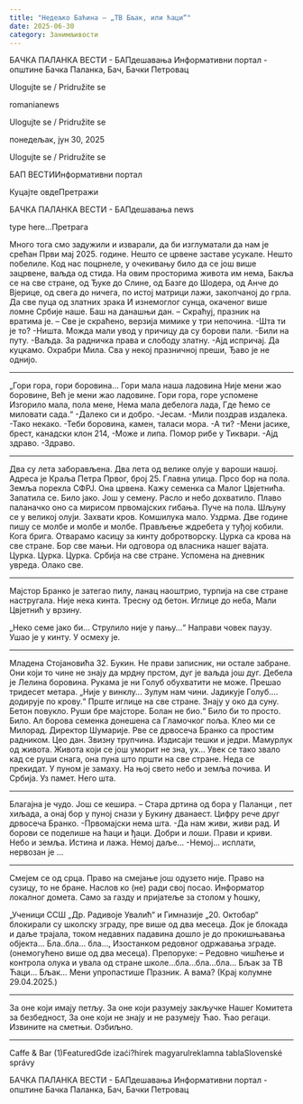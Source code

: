 ```yaml
---
title: "Недељко Баћина – „ТВ Бљак, или ћаци“"
date: 2025-06-30
category: Занимљивости
---
```


БАЧКА ПАЛАНКА ВЕСТИ - БАПдешавања Информативни портал - општине Бачка Паланка, Бач, Бачки Петровац

Ulogujte se / Pridružite se

romanianews

Ulogujte se / Pridružite se

понедељак, јун 30, 2025

Ulogujte se / Pridružite se

БАП ВЕСТИИнформативни портал

Куцајте овдеПретражи

БАЧКА ПАЛАНКА ВЕСТИ - БАПдешавања news

type here...Претрага

Много тога смо задужили и изварали,
да би изглуматали да нам је срећан Први мај
2025. године. Нешто се црвене заставе усукале.
Нешто побелиле.
Код нас поцрнеле, у очекивању било да се још
више зацрвене, ваљда од стида.
На овим просторима живота им нема,
Бакља се на све стране,
од Ђуке до Слине,
од Базге до Шодера,
од Анче до Вјерице,
од свега до ничега,
по истој матрици лажи,
закопчаној до грла.
Да све пуца од златних зрака
И изнемоглог сунца, окаченог
више ломне Србије наше.
Баш на данашњи дан.
– Скраћуј, празник на вратима је.
– Све је скраћено, верзија мимике у три непочина.
-Шта ти је то?
-Ништа. Можда мали увод у причицу да су борови пали.
-Били на путу.
-Ваљда. За радничка права и слободу златну.
-Ајд испричај. Да куцкамо. Охрабри Мила.
Сва у некој празничној преши,
Ђаво је не однијо.
***
„Гори гора, гори боровина…
Гори мала наша ладовина
Није мени жао боровине,
Већ је мени жао ладовине.
Гори гора, горе успомене
Изгорило мала, пола мене,
Нема мала дебелога лада,
Где ћемо се миловати сада.“
-Далеко си и добро.
-Јесам.
-Мили поздрав издалека.
-Тако некако.
-Теби боровина, камен, таласи мора.
-А ти?
-Мени јасике, брест, канадски клон 214,
-Може и липа. Помор рибе у Тиквари.
-Ајд здраво.
-Здраво.
***
Два су лета заборављена.
Два лета од велике олује у вароши нашој.
Адреса је Краља Петра Првог, број 25.
Главна улица.
Прсо бор на пола.
Земља порекла СФРЈ.
Она црвена.
Кажу семенка са Малог Цвјетнића.
Запатила се.
Било јако.
Још у семену.
Расло и небо дохватило.
Плаво паланачко оно са мирисом првомајских
гибања. Пуче на пола. Шљуну се у великој олуји.
Захвати кров. Комшилука мало.
Уздрма.
Две године пишу се молбе и молбе и молбе.
Прављење ждребета у туђој кобили. Кога брига.
Отварамо касицу за кинту добротворску.
Цурка са крова на све стране.
Бор све мањи.
Ни одговора од власника нашег вајата.
Цурка. Цурка. Цурка.
Србија на све стране.
Успомена на дневник увреда.
Олако све.
***
Мајстор Бранко је затегао пилу, ланац наоштрио,
турпија на све стране настругала.
Није нека кинта. Тресну од бетон.
Иглице до неба, Мали Цвјетнић у врзину.


„Неко семе јако би… Струлило није у пању…“
Направи човек паузу.
Ушао је у кинту.
У осмеху је.
***
Младена Стојановића 32. Букин.
Не прави записник, ни остале забране.
Они који то чине не знају да мрдну прстом,
дуг је ваљда још дуг.
Дебела је Лелина боровина.
Рукама је ни Голуб обухватити не може.
Прешао тридесет метара.
„Није у винклу… Зулум нам чини.
Јадикује Голуб…. додирује по крову.“
Прште иглице на све стране.
Знају у око да суну. Бетон повукло.
Руши бре мајсторе. Болан не био.“
Било би то просто.
Било.
Ал борова семенка донешена
са Гламочког поља.
Клео ми се Милорад.
Директор Шумарије.
Рве се дрвосеча Бранко са простим радником.
Цео дан.
Звизну трупчина.
Издисаји тешки и једри.
Мамурлук од живота.
Живота који се још уморит не зна, ух…
Увек се тако звало кад се руши снага,
она пуна што пршти на све стране.
Неда се прекидат. У пуном је замаху.
На њој свето небо и земља почива.
И Србија. Уз памет. Него шта.
***
Благајна је чудо. Још се кешира.
– Стара дртина од бора у Паланци ,
пет хиљада, а онај бор у пуној снази
у Букину дванаест.
Цифру рече друг дрвосеча Бранко.
-Првомајски нема шта.
-Да нам живи, живи рад.
И борови се поделише на ћаци и ђаци.
Добри и лоши. Прави и криви.
Небо и земља. Истина и лажа.
Немој даље…
-Немој… исплати, нервозан је …
***
Смејем се од срца.
Право на смејање још одузето није.
Право на сузицу, то не бране.
Наслов ко (не) ради свој посао.
Информатор локалног домета.
Само за газду и пријатеље за столом у ћошку,


„Ученици ССШ „Др. Радивоје Увалић“ и
Гимназије „20. Октобар“ блокирали су школску
зграду, пре више од два месеца.
Док је блокада и даље трајала, током недавних
падавина дошло је до
прокишњавања објекта…
Бла..бла… бла…,
Изостанком редовног одржавања зграде.
(онемогућено више од два месеца).
Препоруке:
– Редовно чишћење и контрола олука и увала
од стране школе…бла…бла…бла…
Бљак за ТВ Ћаци…
Бљак…
Мени упропастише Празник.
А вама?
(Крај колумне 29.04.2025.)
***
За оне који имају петљу.
За оне који разумеју закључке
Нашег Комитета за безбедност,
За оне који не знају и не разумеју
Ћао.
Ћао регаци.
Извините на сметњи.
Озбиљно.
***

Caffe & Bar (1)FeaturedGde izaći?hírek magyarulreklamna tablaSlovenské správy

БАЧКА ПАЛАНКА ВЕСТИ - БАПдешавања Информативни портал - општине Бачка Паланка, Бач, Бачки Петровац
